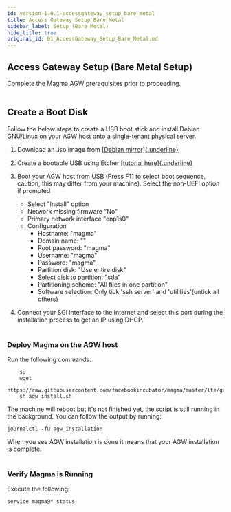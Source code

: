 ```yaml
---
id: version-1.0.1-accessgateway_setup_bare_metal
title: Access Gateway Setup Bare Metal
sidebar_label: Setup (Bare Metal)
hide_title: true
original_id: 01_AccessGateway_Setup_Bare_Metal.md
---
```


## Access Gateway Setup (Bare Metal Setup)


Complete the Magma AGW prerequisites prior to proceeding.<br><br/>

## Create a Boot Disk

Follow the below steps to create a USB boot stick and install Debian GNU/Linux on your AGW host onto a single-tenant physical server.

   1. Download an .iso image from [[Debian
        mirror]{.underline}](http://cdimage.debian.org/mirror/cdimage/archive/9.9.0/amd64/iso-cd/debian-9.9.0-amd64-netinst.iso)
        
   2. Create a bootable USB using Etcher [[tutorial
        here]{.underline}](https://tutorials.ubuntu.com/tutorial/tutorial-create-a-usb-stick-on-macos#0)

   3. Boot your AGW host from USB
      (Press F11 to select boot sequence, caution, this may differ from your machine). Select the non-UEFI option if prompted
      
      * Select "Install" option
      * Network missing firmware "No"
      * Primary network interface "enp1s0"
      * Configuration
         - Hostname: "magma"
         - Domain name: ""
         - Root password: "magma"
         - Username: "magma"
         - Password: "magma"
         - Partition disk: "Use entire disk"
         - Select disk to partition: "sda"
         - Partitioning scheme: "All files in one partition"
         - Software selection: Only tick 'ssh server' and 'utilities'(untick all others)
    

   4.  Connect your SGi interface to the Internet and select this port during the installation process to get an IP using DHCP.<br><br/>

### Deploy Magma on the AGW host

Run the following commands:

```
    su
    wget
    https://raw.githubusercontent.com/facebookincubator/magma/master/lte/gateway/deploy/agw_install.sh
    sh agw_install.sh
```

The machine will reboot but it's not finished yet, the script is still running in the background. You can follow the output by running:

```
journalctl -fu agw_installation
```

When you see AGW installation is done it means that your AGW installation is complete.<br><br/>

### Verify Magma is Running

Execute the following:

```
service magma@* status
```



